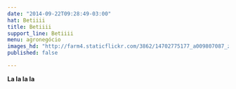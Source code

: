 ```yaml
---
date: "2014-09-22T09:28:49-03:00"
hat: Betiiii
title: Betiiii
support_line: Betiiii
menu: agronegócio
images_hd: "http://farm4.staticflickr.com/3862/14702775177_a009807087_z.jpg"
published: false

---
```

<p><strong>La la la la</strong></p>
